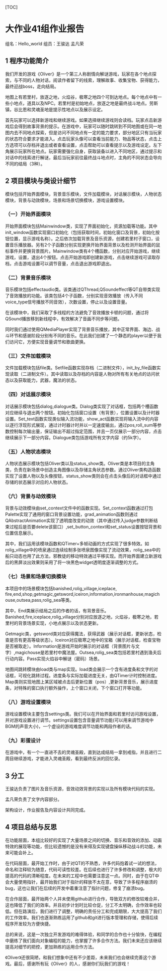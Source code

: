 [TOC]

# 大作业41组作业报告

 

组名：Hello_world  组员：王骏达 孟凡荣

 

## **1**  **程序功能简介**

我们开发的游戏《Oliver》是一个第三人称剧情向解谜游戏，玩家在各个地点探索，与不同的人物对话，阅读作者留下的线索，理解故事、收集宝物、获得能力，最终迎战boss，走向结局。

地图上有若里村，放逐之地，火焰谷，极寒之地四个可到达地点。每个地点中有一些小地点，道具以及NPC。若里村是初始地点，放逐之地是最终战斗地点。劳斯镇，谷比恩和灵魂圣地是提示性地点以及展示设定。

首先玩家可以选择新游戏和继续游戏。如果选择继续游戏则会读档。玩家点击新游戏后会得到故事背景的提示。在游戏中，玩家可以随时跳转到不同地图或在同一地图内去不同地点探索，但是访问不同地点有一定的能力要求，部分地区只有当玩家的状态符合要求才能进入。点击玩家头像可以查看当前能力、物品等状态，点击上方选项可以存档并退出或者查看设置，点击帮助可以查看提示以及游戏设定。左下角展示玩家所在地点。玩家需要强化自身，获取装备以进入不同地区，通过提示和对话中的线索进行解谜，最后当玩家前往最终战斗地点时，主角的不同状态会导向不同的结局（3种）。

 

## **2**  **项目模块与类设计细节**

 

模块包括开始界面模块，背景音乐模块，文件加载模块，对话展示模块，人物状态模块，背景与动效模块，场景和场景切换模块，游戏设置模块。

 

### **（一）开始界面模块**

开始界面模块包括Mainwindow类，实现了界面初始化，资源加载等功能。其中init_window函数实现窗口初始化（包括获取时间，初始化窗口及背景，初始化按钮位置，显示游戏名称）。之后依次加载背景及音乐资源，创建若里村子窗口，设置音乐播放器。另有2个子函数分别实现更换开始界面背景以及检测开始界面的鼠标事件并更换背景图片。Mainwindow类有4个槽函数，分别对应开始游戏，继续游戏，设置，退出4个按钮。点击开始游戏即创建新游戏，点击继续游戏可读取存档，点击游戏设置可以调节音量，点击退出游戏即退出。

 

### **（二）背景音乐模块**

音乐模块包括effectaudio类。该类通过QThread,QSoundeffect等QT自带类实现了音效播放的功能。该类包括4个子函数，分别实现音效播放（传入不同voice_type信号播放不同音效），次数设置，停止以及设置音量。

在该模块中，我们采取了多线程的方法避免了音效播放卡顿的问题，通过将QSound播放移到新线程中，有效解决了音画不同步等问题。

同时我们通过使用QMediaPlayer实现了背景音乐播放，其中正常界面、海边、战斗环节和感谢阶段分别有不同的音乐。在此我们创建了一个静态的player以便于我们访问它，方便实现音量调节和歌曲更换。

 

### **（三）文件加载模块**

文件加载模块包括file类。Setfile函数实现存档（二进制文件），init_by_file函数实现读取（二进制文件）。其中读取以及存档的内容是人物对所有有关地点的访问状态以及获取能力，武器，魔法的状态。

 

### **（四）对话展示模块**

对话展示模块包括dialog,dialogue类。Dialog类实现了对话框，包括两个槽函数对应继续与退出两个按钮。初始化包括窗口设置（有背景），位置设置以及计时器设置。Set_text函数实现类似输入流功能，show_act函数实现将输入流中的内容以逐行浮现形式展现，通过计时器计时并以一定速度输出，通过pos,roll_sum等参数控制每次输出量，保证输出不超过指定范围，并且一页仅展示一部分内容，点击继续展示下一部分内容。Dialogue类包括游戏所有文字内容（约5k字）。

 

### **（五）人物状态模块**

人物状态展示模块包括Oliver类以及status_show类。Oliver类是本项目的主角类，负责在新场景中创造主角图像以及存储主角状态参数。通过Oliver类构造函数实现了设置人物以及头像按钮，status_show类则会在点击头像后的对话框中通过存储的状态展示对应的人物状态。

 

### **（六）背景与动效模块**

背景与动效模块由set_context文件中的函数实现。Set_context函数通过打包Palette实现了通用的窗口背景设置功能，grad_animation函数则通过QAbstractAnimation实现了透明度改变的动效（其中通过传入judge参数判断结束过程后是否要delete该窗口）,set_button_context和set_status设置按钮背景和位置信息展示。

其中，我们运用该模块函数和QTimer+多帧动画的方式实现了很多特效。如rolig_village中的喷泉通过连续绘制多张喷泉图像实现了流动效果，rolig_sea中的船只动态也用了此方法，邪教徒的移动特效通过平移实现。而开始界面建立新游戏后的黑屏淡出效果则采用了将一块黑色widget透明度逐渐调整的方式。

 

### **（七）场景和场景切换模块**

本项目中的场景模块包括banished,rolig_village,iceplace, fire,end,shop,getmagic,getsword,iceiron,information,ironmanhouse,magichouse,outsea,pass,rolig_sea等类。

其中，End类展示结局之后的作者的话，有背景音乐。Banished,fire,iceplace,rolig_village分别对应放逐之地，火焰谷，极寒之地，若里村的背景场景实现，小地点展示以及状态更新。

Getmagic类，getsword类对应获得魔法，获得武器（展示对话框，更新状态，检查是否有更高等级状态）。Iceiron对应极寒之地中的宝箱（展示对话框，检查宝物是否被取走）。Information是游戏开始时展示的对话框（背景图片与文字）,magichouse是若里村中魔法屋。Outsea,rolig_sea类包括若里村遇到渔夫后行动内容。Pass实现火焰谷中解谜（密码）场景。

地图间跳转模块由load类与map实现。load类会展示一个含有进度条和文字的对话框，可视化跳转过程。进度条与实际加载进度无关，由QTimer计时控制进度。Map类则实现地图上某区域被点击后更新位置（pos）,更新背景音乐，展示进度条，对特殊的窗口执行额外操作，上个窗口关闭，下个窗口打开等功能。

 

### **（八）游戏设置模块**

游戏设置模块主要包含settings类。我们可以在开始界面和若里村访问游戏设置，并对游戏设置进行调节。settings设置包含音量调节功能(可以用来调节游戏中BGM的声音大小)，一个虚设的游戏难度调节功能和两段作者的话。

 

### **（九）彩蛋设计**

在游戏中，有一个一直进不去的灵魂圣殿，直到达成结局一拿到戒指，并且进行二周目继续游戏，才能进入灵魂圣殿，看到最终反派的回忆录。



## **3 分工**

王骏达负责了图片及音乐资源，音效动效背景的实现以及所有模块代码的实现。

孟凡荣负责了文字内容部分。

架构设计，作业报告及内容设计共同完成。



## **4 项目总结与反思**

在功能层面，本组比较好的实现了大量场景之间的切换、音乐和音效的添加、动画特效的展现等功能，但比较遗憾的是没有来得及实现键盘操纵移动战斗的功能，未来可能会补上。

在代码层面，最开始工作时，由于对QT的不熟悉，许多代码抱着试一试的想法，命名和注释较为随意，代码可读性较差。在后续也进行了许多修改和调整，极大的提高的代码的清晰程度。在未来的工程中也需要注意这一点。同时，由于在QT中会大量使用指针，最开始我们对于指针的释放不太在意，导致了许多程序崩溃的bug，这也让我们在后续的开发中着重注意了指针问题，修复了崩溃bug。

在合作层面，最开始两个人并未使用github进行合作，导致双方的修改较难合并，这也降低了我们的效率。并且初步计划时比较仓促，分工不太明确，合作效率也较低。但在路演后，我们进行了调整，明确的责任分工和完成期限，大大提高了我们的工作效率。我们也逐渐熟练运用了github和git进行版本管理和存储，使得后续程序开发较为方便快捷。

总的来说，这是一次独立开发游戏的难得体验，和同学的合作也十分愉快，在编程中磨练了我们面向对象编程的能力，也掌握了许多合作方法。我们未来还应该继续提高对细节的把控，更加熟练的运用合作方法。

《Oliver》还很简陋，和我们想象中还有不少差距，未来我们也会继续完善这个游戏。最后，感谢所有玩《Oliver》的人，感谢你们玩我们的游戏！
